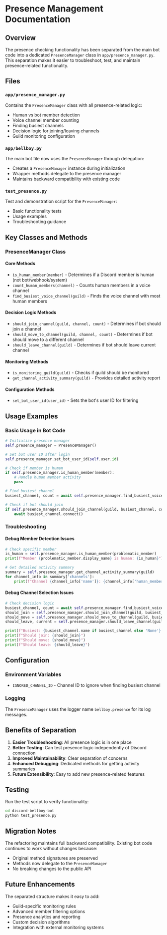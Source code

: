 # Presence Management Documentation

## Overview

The presence checking functionality has been separated from the main bot code into a dedicated `PresenceManager` class in `app/presence_manager.py`. This separation makes it easier to troubleshoot, test, and maintain presence-related functionality.

## Files

### `app/presence_manager.py`
Contains the `PresenceManager` class with all presence-related logic:
- Human vs bot member detection
- Voice channel member counting
- Finding busiest channels
- Decision logic for joining/leaving channels
- Guild monitoring configuration

### `app/bellboy.py`
The main bot file now uses the `PresenceManager` through delegation:
- Creates a `PresenceManager` instance during initialization
- Wrapper methods delegate to the presence manager
- Maintains backward compatibility with existing code

### `test_presence.py`
Test and demonstration script for the `PresenceManager`:
- Basic functionality tests
- Usage examples
- Troubleshooting guidance

## Key Classes and Methods

### PresenceManager Class

#### Core Methods
- `is_human_member(member)` - Determines if a Discord member is human (not bot/webhook/system)
- `count_human_members(channel)` - Counts human members in a voice channel
- `find_busiest_voice_channel(guild)` - Finds the voice channel with most human members

#### Decision Logic Methods
- `should_join_channel(guild, channel, count)` - Determines if bot should join a channel
- `should_move_to_channel(guild, channel, count)` - Determines if bot should move to a different channel
- `should_leave_channel(guild)` - Determines if bot should leave current channel

#### Monitoring Methods
- `is_monitoring_guild(guild)` - Checks if guild should be monitored
- `get_channel_activity_summary(guild)` - Provides detailed activity report

#### Configuration Methods
- `set_bot_user_id(user_id)` - Sets the bot's user ID for filtering

## Usage Examples

### Basic Usage in Bot Code
```python
# Initialize presence manager
self.presence_manager = PresenceManager()

# Set bot user ID after login
self.presence_manager.set_bot_user_id(self.user.id)

# Check if member is human
if self.presence_manager.is_human_member(member):
    # Handle human member activity
    pass

# Find busiest channel
busiest_channel, count = await self.presence_manager.find_busiest_voice_channel(guild)

# Check if bot should join
if self.presence_manager.should_join_channel(guild, busiest_channel, count):
    await busiest_channel.connect()
```

### Troubleshooting

#### Debug Member Detection Issues
```python
# Check specific member
is_human = self.presence_manager.is_human_member(problematic_member)
print(f"Member {problematic_member.display_name} is human: {is_human}")

# Get detailed activity summary
summary = self.presence_manager.get_channel_activity_summary(guild)
for channel_info in summary['channels']:
    print(f"Channel {channel_info['name']}: {channel_info['human_members']} humans")
```

#### Debug Channel Selection Issues
```python
# Check decision logic
busiest_channel, count = await self.presence_manager.find_busiest_voice_channel(guild)
should_join = self.presence_manager.should_join_channel(guild, busiest_channel, count)
should_move = self.presence_manager.should_move_to_channel(guild, busiest_channel, count)
should_leave, current = self.presence_manager.should_leave_channel(guild)

print(f"Busiest: {busiest_channel.name if busiest_channel else 'None'} ({count} members)")
print(f"Should join: {should_join}")
print(f"Should move: {should_move}")
print(f"Should leave: {should_leave}")
```

## Configuration

### Environment Variables
- `IGNORED_CHANNEL_ID` - Channel ID to ignore when finding busiest channel

### Logging
The `PresenceManager` uses the logger name `bellboy.presence` for its log messages.

## Benefits of Separation

1. **Easier Troubleshooting**: All presence logic is in one place
2. **Better Testing**: Can test presence logic independently of Discord connection
3. **Improved Maintainability**: Clear separation of concerns
4. **Enhanced Debugging**: Dedicated methods for getting activity summaries
5. **Future Extensibility**: Easy to add new presence-related features

## Testing

Run the test script to verify functionality:
```bash
cd discord-bellboy-bot
python test_presence.py
```

## Migration Notes

The refactoring maintains full backward compatibility. Existing bot code continues to work without changes because:
- Original method signatures are preserved
- Methods now delegate to the `PresenceManager`
- No breaking changes to the public API

## Future Enhancements

The separated structure makes it easy to add:
- Guild-specific monitoring rules
- Advanced member filtering options
- Presence analytics and reporting
- Custom decision algorithms
- Integration with external monitoring systems
